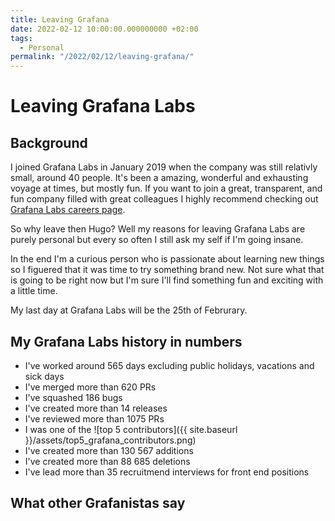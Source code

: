 ```yaml
---
title: Leaving Grafana
date: 2022-02-12 10:00:00.000000000 +02:00
tags:
  - Personal
permalink: "/2022/02/12/leaving-grafana/"
---
```

# Leaving Grafana Labs

## Background
I joined Grafana Labs in January 2019 when the company was still relativly small, around 40 people. It's been a amazing, wonderful and exhausting voyage at times, but mostly fun. 
If you want to join a great, transparent, and fun company filled with great colleagues I highly recommend checking out [Grafana Labs careers page](https://grafana.com/about/careers). 

So why leave then Hugo? Well my reasons for leaving Grafana Labs are purely personal but every so often I still ask my self if I'm going insane. 

In the end I'm a curious person who is passionate about learning new things so I figuered that it was time to try something brand new. Not sure what that is going to be right now but I'm sure I'll find something fun and exciting with a little time.

My last day at Grafana Labs will be the 25th of Februrary.

## My Grafana Labs history in numbers

- I've worked around 565 days excluding public holidays, vacations and sick days 
- I've merged more than 620 PRs
- I've squashed 186 bugs
- I've created more than 14 releases
- I've reviewed more than 1075 PRs
- I was one of the ![top 5 contributors]({{ site.baseurl }}/assets/top5_grafana_contributors.png)
- I've created more than 130 567 additions
- I've created more than 88 685 deletions
- I've lead more than 35 recruitmend interviews for front end positions

## What other Grafanistas say


